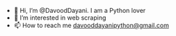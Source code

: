 - 👋 Hi, I’m @DavoodDayani. I am a Python lover
- 👀 I’m interested in web scraping
- 📫 How to reach me davooddayanipython@gmail.com


